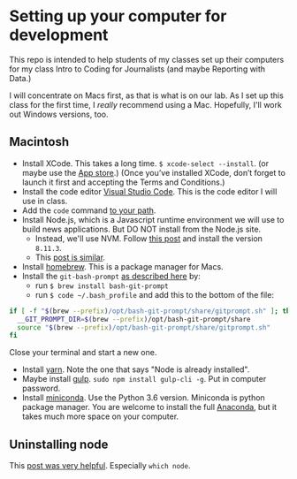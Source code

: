 Setting up your computer for development
========================================

This repo is intended to help students of my classes set up their computers for my class Intro to Coding for Journalists (and maybe Reporting with Data.)

I will concentrate on Macs first, as that is what is on our lab. As I set up this class for the first time, I _really_ recommend using a Mac. Hopefully, I'll work out Windows versions, too.

## Macintosh

* Install XCode. This takes a long time. `$ xcode-select --install`. (or maybe use the [App store](https://itunes.apple.com/us/app/xcode/id497799835?mt=12).) (Once you’ve installed XCode, don’t forget to launch it first and accepting the Terms and Conditions.)
* Install the code editor [Visual Studio Code](https://code.visualstudio.com/download). This is the code editor I will use in class.
* Add the `code` command [to your path](https://code.visualstudio.com/docs/setup/mac).
* Install Node.js, which is a Javascript runtime environment we will use to build news applications. But DO NOT install from the Node.js site.
    * Instead, we'll use NVM. Follow [this post](https://yoember.com/nodejs/the-best-way-to-install-node-js/) and install the version `8.11.3`.
    * This [post is similar](https://medium.com/@itsromiljain/the-best-way-to-install-node-js-npm-and-yarn-on-mac-osx-4d8a8544987a).
* Install [homebrew](https://brew.sh/). This is a package manager for Macs.
* Install the `git-bash-prompt` [as described here](https://github.com/magicmonty/bash-git-prompt) by:
    * run `$ brew install bash-git-prompt`
    * run `$ code ~/.bash_profile` and add this to the bottom of the file:

``` bash
if [ -f "$(brew --prefix)/opt/bash-git-prompt/share/gitprompt.sh" ]; then
  __GIT_PROMPT_DIR=$(brew --prefix)/opt/bash-git-prompt/share
  source "$(brew --prefix)/opt/bash-git-prompt/share/gitprompt.sh"
fi
```
Close your terminal and start a new one.

* Install [yarn](https://yarnpkg.com/en/docs/install#mac-stable). Note the one that says "Node is already installed".
* Maybe install [gulp](https://gulpjs.com/). `sudo npm install gulp-cli -g`. Put in computer password.
* Install [miniconda](https://conda.io/miniconda.html). Use the Python 3.6 version. Miniconda is python package manager. You are welcome to install the full [Anaconda](https://conda.io/docs/user-guide/install/index.html), but it takes much more space on your computer.

## Uninstalling node

This [post was very helpful](http://stackabuse.com/how-to-uninstall-node-js-from-mac-osx/). Especially `which node`.
